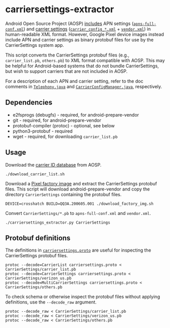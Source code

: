 # carriersettings-extractor

Android Open Source Project (AOSP) [includes](https://source.android.com/devices/tech/config/update) APN settings ([`apns-full-conf.xml`](https://android.googlesource.com/device/sample/+/master/etc/apns-full-conf.xml)) and [carrier settings](https://source.android.com/devices/tech/config/carrier) ([`carrier_config_*.xml`](https://android.googlesource.com/platform/packages/apps/CarrierConfig/+/master/assets) + [`vendor.xml`](https://android.googlesource.com/platform/packages/apps/CarrierConfig/+/refs/heads/master/res/xml/vendor.xml)) in human-readable XML format. However, Google Pixel device images instead include APN and carrier settings as binary protobuf files for use by the CarrierSettings system app.

This script converts the CarrierSettings protobuf files (e.g., `carrier_list.pb`, `others.pb`) to XML format compatible with AOSP. This may be helpful for Android-based systems that do not bundle CarrierSettings, but wish to support carriers that are not included in AOSP.

For a description of each APN and carrier setting, refer to the doc comments in [`Telephony.java`](https://android.googlesource.com/platform/frameworks/base/+/refs/heads/master/core/java/android/provider/Telephony.java) and [`CarrierConfigManager.java`](https://android.googlesource.com/platform/frameworks/base/+/refs/heads/master/telephony/java/android/telephony/CarrierConfigManager.java), respectively.

## Dependencies

 * e2fsprogs (debugfs) - required, for android-prepare-vendor
 * git - required, for android-prepare-vendor
 * protobuf-compiler (protoc) - optional, see below
 * python3-protobuf - required
 * wget - required, for downloading `carrier_list.pb`

## Usage

Download the [carrier ID database](https://source.android.com/devices/tech/config/carrierid) from AOSP.

    ./download_carrier_list.sh

Download a [Pixel factory image](https://developers.google.com/android/images) and extract the CarrierSettings protobuf files. This script will download android-prepare-vendor and copy the directory `CarrierSettings` containing the protobuf files.

    DEVICE=crosshatch BUILD=QQ3A.200605.001 ./download_factory_img.sh

Convert `CarrierSettings/*.pb` to `apns-full-conf.xml` and `vendor.xml`.

    ./carriersettings_extractor.py CarrierSettings

## Protobuf definitions

The definitions in [`carriersettings.proto`](carriersettings.proto) are useful for inspecting the CarrierSettings protobuf files.

    protoc --decode=CarrierList carriersettings.proto < CarrierSettings/carrier_list.pb
    protoc --decode=CarrierSettings carriersettings.proto < CarrierSettings/verizon_us.pb
    protoc --decode=MultiCarrierSettings carriersettings.proto < CarrierSettings/others.pb

To check schema or otherwise inspect the protobuf files without applying definitions, use the `--decode_raw` argument.

    protoc --decode_raw < CarrierSettings/carrier_list.pb
    protoc --decode_raw < CarrierSettings/verizon_us.pb
    protoc --decode_raw < CarrierSettings/others.pb
